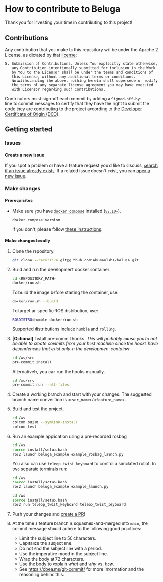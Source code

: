 # How to contribute to Beluga

Thank you for investing your time in contributing to this project!

## Contributions

Any contribution that you make to this repository will
be under the Apache 2 License, as dictated by that
[license](./LICENSE):

~~~
5. Submission of Contributions. Unless You explicitly state otherwise,
   any Contribution intentionally submitted for inclusion in the Work
   by You to the Licensor shall be under the terms and conditions of
   this License, without any additional terms or conditions.
   Notwithstanding the above, nothing herein shall supersede or modify
   the terms of any separate license agreement you may have executed
   with Licensor regarding such Contributions.
~~~

Contributors must sign-off each commit by adding a `Signed-off-by: ...`
line to commit messages to certify that they have the right to submit
the code they are contributing to the project according to the
[Developer Certificate of Origin (DCO)](https://developercertificate.org/).

## Getting started

### Issues

#### Create a new issue

If you spot a problem or have a feature request you'd like to discuss, [search if an issue already exists](https://docs.github.com/en/github/searching-for-information-on-github/searching-on-github/searching-issues-and-pull-requests#search-by-the-title-body-or-comments).
If a related issue doesn't exist, you can [open a new issue](https://github.com/ekumenlabs/beluga/issues/new/choose).

### Make changes

#### Prerequisites

- Make sure you have [`docker compose`](https://github.com/docker/compose/tree/v2) installed ([`v2.10+`](https://github.com/docker/compose/releases/tag/v2.10.0)).
   ```bash
   docker compose version
   ```
   If you don't, please follow [these instructions](https://docs.docker.com/compose/install/linux/).

#### Make changes locally

1. Clone the repository.
   ```bash
   git clone --recursive git@github.com:ekumenlabs/beluga.git
   ```

1. Build and run the development docker container.
   ```bash
   cd <REPOSITORY_PATH>
   docker/run.sh
   ```
   To build the image before starting the container, use:
   ```bash
   docker/run.sh --build
   ```
   To target an specific ROS distribution, use:
   ```bash
   ROSDISTRO=humble docker/run.sh
   ```
   Supported distributions include `humble` and `rolling`.

1. **[Optional]** Install pre-commit hooks. _This will probably cause you to not be able to create commits from your host machine since the hooks have dependencies that exist only in the development container._
   ```bash
   cd /ws/src
   pre-commit install
   ```
   Alternatively, you can run the hooks manually.
   ```bash
   cd /ws/src
   pre-commit run --all-files
   ```

1. Create a working branch and start with your changes. The suggested branch name convention is `<user_name>/<feature_name>`.

1. Build and test the project.
   ```bash
   cd /ws
   colcon build --symlink-install
   colcon test
   ```

1. <a name="running_an_example"></a>Run an example application using a pre-recorded rosbag.

   ```bash
   cd /ws
   source install/setup.bash
   ros2 launch beluga_example example_rosbag_launch.py
   ```
   You also can use `teleop_twist_keyboard` to control a simulated robot. In two separate terminals run:
   ```bash
   cd /ws
   source install/setup.bash
   ros2 launch beluga_example example_launch.py
   ```
   ```bash
   cd /ws
   source install/setup.bash
   ros2 run teleop_twist_keyboard teleop_twist_keyboard
   ```

1. Push your changes and [create a PR](https://github.com/ekumenlabs/beluga/compare)!

1. At the time a feature branch is squashed-and-merged into `main`, the commit message should adhere to the following good practices:
   - Limit the subject line to 50 characters.
   - Capitalize the subject line.
   - Do not end the subject line with a period.
   - Use the imperative mood in the subject line.
   - Wrap the body at 72 characters.
   - Use the body to explain _what_ and _why_ vs. _how_.
   - See https://cbea.ms/git-commit/ for more information and the reasoning behind this.
